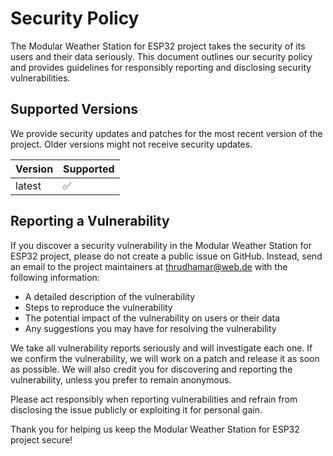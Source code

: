 # Security Policy

The Modular Weather Station for ESP32 project takes the security of its users and their data seriously. This document outlines our security policy and provides guidelines for responsibly reporting and disclosing security vulnerabilities.

## Supported Versions

We provide security updates and patches for the most recent version of the project. Older versions might not receive security updates.

| Version | Supported          |
| ------- | ------------------ |
| latest  | :white_check_mark: |

## Reporting a Vulnerability

If you discover a security vulnerability in the Modular Weather Station for ESP32 project, please do not create a public issue on GitHub. Instead, send an email to the project maintainers at thrudhamar@web.de with the following information:

* A detailed description of the vulnerability
* Steps to reproduce the vulnerability
* The potential impact of the vulnerability on users or their data
* Any suggestions you may have for resolving the vulnerability

We take all vulnerability reports seriously and will investigate each one. If we confirm the vulnerability, we will work on a patch and release it as soon as possible. We will also credit you for discovering and reporting the vulnerability, unless you prefer to remain anonymous.

Please act responsibly when reporting vulnerabilities and refrain from disclosing the issue publicly or exploiting it for personal gain.

Thank you for helping us keep the Modular Weather Station for ESP32 project secure!
